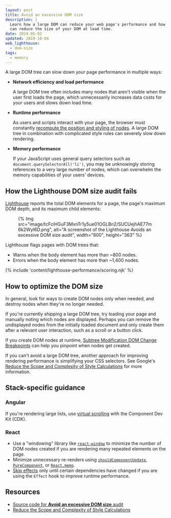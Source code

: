 ```yaml
---
layout: post
title: Avoid an excessive DOM size
description: |
  Learn how a large DOM can reduce your web page's performance and how you
  can reduce the size of your DOM at load time.
date: 2019-05-02
updated: 2019-10-04
web_lighthouse:
  - dom-size
tags:
  - memory
---
```


A large DOM tree can slow down your page performance in multiple ways:

- **Network efficiency and load performance**

  A large DOM tree often includes many nodes that aren't visible when the user
  first loads the page, which unnecessarily increases data costs for your users
  and slows down load time.

- **Runtime performance**

  As users and scripts interact with your page,
  the browser must constantly
  [recompute the position and styling of nodes](https://developers.google.com/web/fundamentals/performance/rendering/reduce-the-scope-and-complexity-of-style-calculations?utm_source=lighthouse&utm_medium=cli).
  A large DOM tree in combination with complicated style rules can severely slow down rendering.

- **Memory performance**

  If your JavaScript uses general query selectors such as `document.querySelectorAll('li')`,
  you may be unknowingly storing references to a very large number of nodes,
  which can overwhelm the memory capabilities of your users' devices.

## How the Lighthouse DOM size audit fails

[Lighthouse](https://developers.google.com/web/tools/lighthouse/)
reports the total DOM elements for a page, the page's maximum DOM depth,
and its maximum child elements:
<figure>
  {% Img src="image/tcFciHGuF3MxnTr1y5ue01OGLBn2/SUCUejhAE77m6k2WyI6D.png", alt="A screenshot of the Lighthouse Avoids an excessive DOM size audit", width="800", height="363" %}
</figure>

Lighthouse flags pages with DOM trees that:

- Warns when the body element has more than ~800&nbsp;nodes.
- Errors when the body element has more than ~1,400&nbsp;nodes.

{% include 'content/lighthouse-performance/scoring.njk' %}

## How to optimize the DOM size

In general, look for ways to create DOM nodes only when needed,
and destroy nodes when they're no longer needed.

If you're currently shipping a large DOM tree,
try loading your page and manually noting which nodes are displayed.
Perhaps you can remove the undisplayed nodes from the initially loaded document
and only create them after a relevant user interaction,
such as a scroll or a button click.

If you create DOM nodes at runtime,
[Subtree Modification DOM Change Breakpoints](https://developers.google.com/web/tools/chrome-devtools/javascript/breakpoints#dom)
can help you pinpoint when nodes get created.

If you can't avoid a large DOM tree,
another approach for improving rendering performance is simplifying your CSS selectors.
See Google's [Reduce the Scope and Complexity of Style Calculations](https://developers.google.com/web/fundamentals/performance/rendering/reduce-the-scope-and-complexity-of-style-calculations)
for more information.

## Stack-specific guidance

### Angular

If you're rendering large lists, use [virtual scrolling](/virtualize-lists-with-angular-cdk/)
with the Component Dev Kit (CDK).

### React

* Use a "windowing" library like
  [`react-window`](/virtualize-long-lists-react-window/) to minimize the number
  of DOM nodes created if you are rendering many repeated elements on the page.
* Minimize unnecessary re-renders using
  [`shouldComponentUpdate`](https://reactjs.org/docs/optimizing-performance.html#shouldcomponentupdate-in-action),
  [`PureComponent`](https://reactjs.org/docs/react-api.html#reactpurecomponent),
  or [`React.memo`](https://reactjs.org/docs/react-api.html#reactmemo).
* [Skip effects](https://reactjs.org/docs/hooks-effect.html#tip-optimizing-performance-by-skipping-effects)
  only until certain dependencies have changed if you are using the `Effect`
  hook to improve runtime performance.

## Resources

- [Source code for **Avoid an excessive DOM size** audit](https://github.com/GoogleChrome/lighthouse/blob/master/lighthouse-core/audits/dobetterweb/dom-size.js)
- [Reduce the Scope and Complexity of Style Calculations](https://developers.google.com/web/fundamentals/performance/rendering/reduce-the-scope-and-complexity-of-style-calculations)

